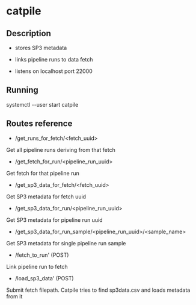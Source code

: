 # catpile

## Description

- stores SP3 metadata

- links pipeline runs to data fetch

- listens on localhost port 22000

## Running

systemctl --user start catpile

## Routes reference

- /get_runs_for_fetch/<fetch_uuid>

Get all pipeline runs deriving from that fetch

- /get_fetch_for_run/<pipeline_run_uuid>

Get fetch for that pipeline run

- /get_sp3_data_for_fetch/<fetch_uuid>

Get SP3 metadata for fetch uuid

- /get_sp3_data_for_run/<pipeline_run_uuid>

Get SP3 metadata for pipeline run uuid

- /get_sp3_data_for_run_sample/<pipeline_run_uuid>/<sample_name>

Get SP3 metadata for single pipeline run sample

- /fetch_to_run' (POST)

Link pipeline run to fetch

- /load_sp3_data' (POST)

Submit fetch filepath. Catpile tries to find sp3data.csv and loads metadata from it

